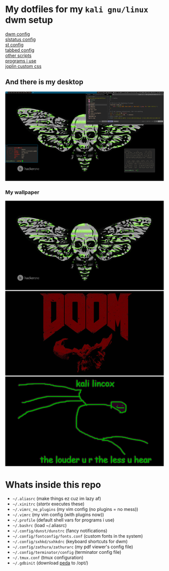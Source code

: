 # My dotfiles for my `kali gnu/linux` dwm setup
[dwm config](https://github.com/matesz44/dwm)  
[slstatus config](https://github.com/matesz44/slstatus)  
[st config](https://github.com/matesz44/st_)  
[tabbed config](https://github.com/matesz44/tabbed)  
[other scripts](https://github.com/matesz44/scripts)  
[programs i use](https://github.com/matesz44/favtools)  
[joplin custom css](https://github.com/matesz44/joplintheme)


## And there is my desktop
![rice](rice.png)

### My wallpaper
![wallpaper1](.config/wall3.jpg)  
![wallpaper2](.config/wall5.jpg)
![wallpaper3](.config/wall10.png)


# Whats inside this repo
- `~/.aliasrc` (make things ez cuz im lazy af)
- `~/.xinitrc` (*startx* executes these)
- `~/.vimrc_no_plugins` (my vim config (no plugins = no mess))
- `~/.vimrc` (my vim config (with plugins now))
- `~/.profile` (default shell vars for programs i use)
- `~/.bashrc` (load ~/.aliasrc)
- `~/.config/dunst/dunstrc` (fancy notifications)
- `~/.config/fontconfig/fonts.conf` (custom fonts in the system)
- `~/.config/sxhkd/sxhkdrc` (keyboard shortcuts for dwm)
- `~/.config/zathura/zathurarc` (my pdf viewer's config file)
- `~/.config/terminator/config` (terminator config file)
- `~/.tmux.conf` (tmux configuration)
- `~/.gdbinit` (download [peda](https://github.com/longld/peda) to /opt/)
